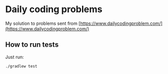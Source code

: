 # Daily coding problems

My solution to problems sent from [https://www.dailycodingproblem.com/](https://www.dailycodingproblem.com/) 

## How to run tests

Just run:
```
./gradlew test
```